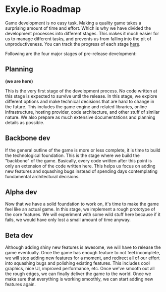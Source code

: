 # Exyle.io Roadmap

Game development is no easy task. Making a quality game takes a surprising
amount of time and effort. Which is why we have divided the development
processes into different stages. This makes it much easier for us to manage
different tasks, and prevents us from falling into the pit of unproductiveness.
You can track the progress of each stage
[here](https://github.com/exyleio/exyleio/milestones).

Following are the four major stages of pre-release development:

## Planning

**(we are here)**

This is the very first stage of the development process.
No code written at this stage is expected to survive until the release.
In this stage, we explore different options and make technical decisions
that are hard to change in the future. This includes the game engine and
related libraries, online infrastructure, hosting provider, code architecture,
and other stuff of similar nature. We also prepare as much extensive documentations
and planning details as possible.

## Backbone dev

If the general outline of the game is more or less complete,
it is time to build the technological foundation. This is the stage where we build
the "backbone" of the game. Basically, every code written after this point is only
an extension of the code written here. This helps us focus on adding new features
and squashing bugs instead of spending days contemplating fundamental architectural
decisions.

## Alpha dev

Now that we have a solid foundation to work on, it's time to make the game feel like
an actual game. In this stage, we implement a rough prototype of the core features.
We will experiment with some wild stuff here because if it fails, we would have only
lost a small amount of time anyway.

## Beta dev

Although adding shiny new features is awesome, we will have to release the game eventually.
Once the game has enough feature to not feel incomplete, we will stop adding new features for
a moment, and redirect all of our effort into squashing bugs and polishing existing features.
This includes cool graphics, nice UI, improved performance, etc. Once we've smooth out all the
rough edges, we can finally deliver the game to the world. Once we make sure that everything is
working smoothly, we can start adding new features again.
